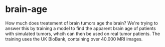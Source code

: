 # brain-age

How much does treatement of brain tumors age the brain? 
We're trying to answer this by training a model to find the apparent brain age of patients with simulated tumors, whcih can then be used on real tumor patients. 
The training uses the UK BioBank, containing over 40.000 MRI images. 

